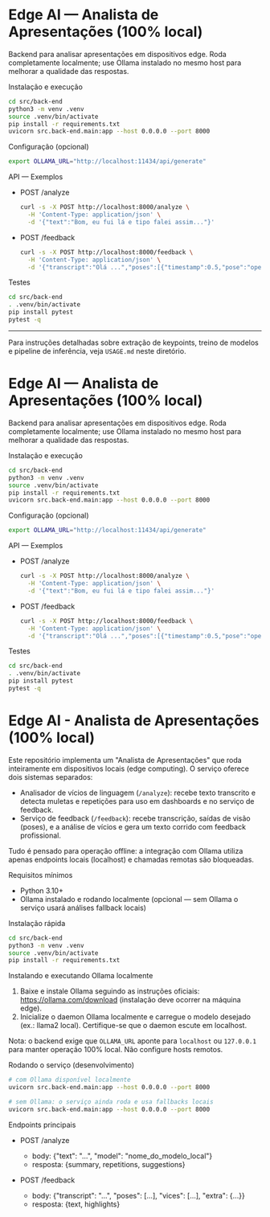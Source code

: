 # Edge AI — Analista de Apresentações (100% local)

Backend para analisar apresentações em dispositivos edge. Roda completamente localmente; use Ollama instalado no mesmo host para melhorar a qualidade das respostas.

Instalação e execução

```bash
cd src/back-end
python3 -m venv .venv
source .venv/bin/activate
pip install -r requirements.txt
uvicorn src.back-end.main:app --host 0.0.0.0 --port 8000
```

Configuração (opcional)

```bash
export OLLAMA_URL="http://localhost:11434/api/generate"
```

API — Exemplos

- POST /analyze

  ```bash
  curl -s -X POST http://localhost:8000/analyze \
    -H 'Content-Type: application/json' \
    -d '{"text":"Bom, eu fui lá e tipo falei assim..."}'
  ```

- POST /feedback

  ```bash
  curl -s -X POST http://localhost:8000/feedback \
    -H 'Content-Type: application/json' \
    -d '{"transcript":"Olá ...","poses":[{"timestamp":0.5,"pose":"open"}],"vices":[{"phrase":"tipo","count":2,"examples":[]}]}'
  ```

Testes

```bash
cd src/back-end
. .venv/bin/activate
pip install pytest
pytest -q
```

---

Para instruções detalhadas sobre extração de keypoints, treino de modelos e pipeline de inferência, veja `USAGE.md` neste diretório.

# Edge AI — Analista de Apresentações (100% local)

Backend para analisar apresentações em dispositivos edge. Roda completamente localmente; use Ollama instalado no mesmo host para melhorar a qualidade das respostas.

Instalação e execução

```bash
cd src/back-end
python3 -m venv .venv
source .venv/bin/activate
pip install -r requirements.txt
uvicorn src.back-end.main:app --host 0.0.0.0 --port 8000
```

Configuração (opcional)

```bash
export OLLAMA_URL="http://localhost:11434/api/generate"
```

API — Exemplos

- POST /analyze

  ```bash
  curl -s -X POST http://localhost:8000/analyze \
    -H 'Content-Type: application/json' \
    -d '{"text":"Bom, eu fui lá e tipo falei assim..."}'
  ```

- POST /feedback

  ```bash
  curl -s -X POST http://localhost:8000/feedback \
    -H 'Content-Type: application/json' \
    -d '{"transcript":"Olá ...","poses":[{"timestamp":0.5,"pose":"open"}],"vices":[{"phrase":"tipo","count":2,"examples":[]}]}'
  ```

Testes

```bash
cd src/back-end
. .venv/bin/activate
pip install pytest
pytest -q
```

# Edge AI - Analista de Apresentações (100% local)

Este repositório implementa um "Analista de Apresentações" que roda inteiramente em dispositivos locais (edge computing). O serviço oferece dois sistemas separados:

- Analisador de vícios de linguagem (`/analyze`): recebe texto transcrito e detecta muletas e repetições para uso em dashboards e no serviço de feedback.
- Serviço de feedback (`/feedback`): recebe transcrição, saídas de visão (poses), e a análise de vícios e gera um texto corrido com feedback profissional.

Tudo é pensado para operação offline: a integração com Ollama utiliza apenas endpoints locais (localhost) e chamadas remotas são bloqueadas.

Requisitos mínimos

- Python 3.10+
- Ollama instalado e rodando localmente (opcional — sem Ollama o serviço usará análises fallback locais)

Instalação rápida

```bash
cd src/back-end
python3 -m venv .venv
source .venv/bin/activate
pip install -r requirements.txt
```

Instalando e executando Ollama localmente

1. Baixe e instale Ollama seguindo as instruções oficiais: https://ollama.com/download (instalação deve ocorrer na máquina edge).
2. Inicialize o daemon Ollama localmente e carregue o modelo desejado (ex.: llama2 local). Certifique-se que o daemon escute em localhost.

Nota: o backend exige que `OLLAMA_URL` aponte para `localhost` ou `127.0.0.1` para manter operação 100% local. Não configure hosts remotos.

Rodando o serviço (desenvolvimento)

```bash
# com Ollama disponível localmente
uvicorn src.back-end.main:app --host 0.0.0.0 --port 8000

# sem Ollama: o serviço ainda roda e usa fallbacks locais
uvicorn src.back-end.main:app --host 0.0.0.0 --port 8000
```

Endpoints principais

- POST /analyze
  - body: {"text": "...", "model": "nome_do_modelo_local"}
  - resposta: {summary, repetitions, suggestions}

- POST /feedback
  - body: {"transcript": "...", "poses": [...], "vices": [...], "extra": {...}}
  - resposta: {text, highlights}

